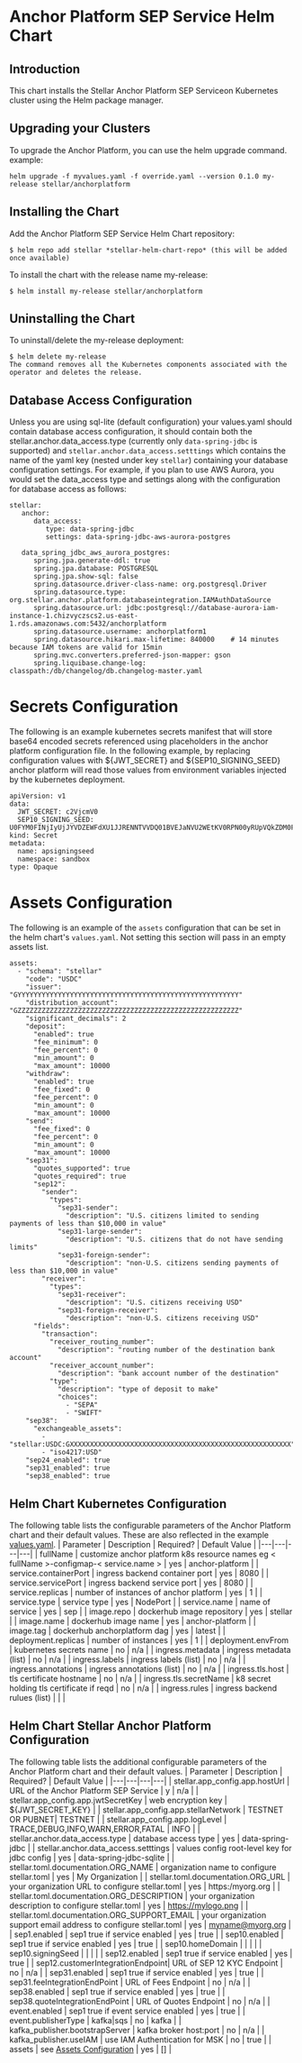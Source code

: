 # Anchor Platform SEP Service Helm Chart
## Introduction
This chart installs the Stellar Anchor Platform SEP Serviceon Kubernetes cluster using the Helm package manager.
## Upgrading your Clusters
To upgrade the Anchor Platform, you can use the helm upgrade command. example:
```
helm upgrade -f myvalues.yaml -f override.yaml --version 0.1.0 my-release stellar/anchorplatform
```
## Installing the Chart
Add the Anchor Platform SEP Service Helm Chart repository:
```
$ helm repo add stellar *stellar-helm-chart-repo* (this will be added once available)
```
To install the chart with the release name my-release:
```
$ helm install my-release stellar/anchorplatform
```
## Uninstalling the Chart
To uninstall/delete the my-release deployment:

```
$ helm delete my-release
The command removes all the Kubernetes components associated with the operator and deletes the release.
```

## Database Access Configuration
Unless you are using sql-lite (default configuration) your values.yaml should contain database access configuration, it should contain both the stellar.anchor.data_access.type (currently only `data-spring-jdbc` is supported) and `stellar.anchor.data_access.setttings` which contains the name of the  yaml key (nested under key `stellar`) containing your database configuration settings.  For example, if you plan to use AWS Aurora, you would set the data_access type and settings along with the configuration for database access as follows:

```
stellar:
   anchor:
      data_access:
         type: data-spring-jdbc
         settings: data-spring-jdbc-aws-aurora-postgres

   data_spring_jdbc_aws_aurora_postgres:
      spring.jpa.generate-ddl: true
      spring.jpa.database: POSTGRESQL
      spring.jpa.show-sql: false
      spring.datasource.driver-class-name: org.postgresql.Driver
      spring.datasource.type: org.stellar.anchor.platform.databaseintegration.IAMAuthDataSource
      spring.datasource.url: jdbc:postgresql://database-aurora-iam-instance-1.chizvyczscs2.us-east-1.rds.amazonaws.com:5432/anchorplatform
      spring.datasource.username: anchorplatform1
      spring.datasource.hikari.max-lifetime: 840000    # 14 minutes because IAM tokens are valid for 15min
      spring.mvc.converters.preferred-json-mapper: gson
      spring.liquibase.change-log: classpath:/db/changelog/db.changelog-master.yaml
```

# Secrets Configuration
The following is an example kubernetes secrets manifest that will store base64 encoded secrets referenced using placeholders in the anchor platform configuration file.  In the following example, by replacing configuration values with ${JWT_SECRET} and ${SEP10_SIGNING_SEED} anchor platform will read those values from environment variables injected by the kubernetes deployment.

```
apiVersion: v1
data:
  JWT_SECRET: c2VjcmV0
  SEP10_SIGNING_SEED: U0FYM0FINjIyUjJYVDZEWFdXU1JJRENNTVVDQ01BVEJaNVU2WEtKV0RPN00yRUpVQkZDM0FXNVg=
kind: Secret
metadata:
  name: apsigningseed
  namespace: sandbox
type: Opaque
```

# Assets Configuration
The following is an example  of the `assets` configuration that can be set in the helm chart's `values.yaml`.
Not setting this section will pass in an empty assets list.

```
assets:
  - "schema": "stellar"
    "code": "USDC"
    "issuer": "GYYYYYYYYYYYYYYYYYYYYYYYYYYYYYYYYYYYYYYYYYYYYYYYYYYYYYYY"
    "distribution_account": "GZZZZZZZZZZZZZZZZZZZZZZZZZZZZZZZZZZZZZZZZZZZZZZZZZZZZZZZ"
    "significant_decimals": 2
    "deposit":
      "enabled": true
      "fee_minimum": 0
      "fee_percent": 0
      "min_amount": 0
      "max_amount": 10000
    "withdraw":
      "enabled": true
      "fee_fixed": 0
      "fee_percent": 0
      "min_amount": 0
      "max_amount": 10000
    "send":
      "fee_fixed": 0
      "fee_percent": 0
      "min_amount": 0
      "max_amount": 10000
    "sep31":
      "quotes_supported": true
      "quotes_required": true
      "sep12":
        "sender":
          "types":
            "sep31-sender":
              "description": "U.S. citizens limited to sending payments of less than $10,000 in value"
            "sep31-large-sender":
              "description": "U.S. citizens that do not have sending limits"
            "sep31-foreign-sender":
              "description": "non-U.S. citizens sending payments of less than $10,000 in value"
        "receiver":
          "types":
            "sep31-receiver":
              "description": "U.S. citizens receiving USD"
            "sep31-foreign-receiver":
              "description": "non-U.S. citizens receiving USD"
      "fields":
        "transaction":
          "receiver_routing_number":
            "description": "routing number of the destination bank account"
          "receiver_account_number":
            "description": "bank account number of the destination"
          "type":
            "description": "type of deposit to make"
            "choices":
              - "SEPA"
              - "SWIFT"
    "sep38":
      "exchangeable_assets":
        - "stellar:USDC:GXXXXXXXXXXXXXXXXXXXXXXXXXXXXXXXXXXXXXXXXXXXXXXXXXXXXXXX"
        - "iso4217:USD"
    "sep24_enabled": true
    "sep31_enabled": true
    "sep38_enabled": true
```

## Helm Chart Kubernetes Configuration
The following table lists the configurable parameters of the Anchor Platform chart and their default values.  These are also reflected in the example [values.yaml](./values.yaml).
|  Parameter | Description | Required?  | Default Value |
|---|---|---|---|
|  fullName | customize anchor platform k8s resource names  eg < fullName >-configmap-< service.name >  |  yes  | anchor-platform  |
| service.containerPort | ingress backend container port   | yes  | 8080  |
| service.servicePort  |  ingress backend service port | yes  | 8080  |
| service.replicas  | number of instances of anchor platform  | yes  | 1 |
| service.type  | service type  | yes  | NodePort  |
| service.name  | name of service  | yes   | sep  |
| image.repo  | dockerhub image repository | yes  | stellar |
| image.name  | dockerhub image name  | yes  | anchor-platform  |
| image.tag  | dockerhub anchorplatform dag  | yes | latest |
| deployment.replicas  | number of instances  | yes  | 1 |
| deployment.envFrom | kubernetes secrets name | no  | n/a  |
| ingress.metadata  | ingress metadata (list)  | no  | n/a |
| ingress.labels  | ingress labels (list)  | no | n/a  |
| ingress.annotations | ingress annotations (list)  | no  | n/a  |
| ingress.tls.host  | tls certificate hostname | no  | n/a  |
| ingress.tls.secretName  | k8 secret holding tls certificate if reqd  | no  | n/a  |
| ingress.rules  | ingress backend rulues (list)  |   |   |

## Helm Chart Stellar Anchor Platform Configuration
The following table lists the additional configurable parameters of the Anchor Platform chart and their default values.
|  Parameter | Description | Required?  | Default Value |
|---|---|---|---|
| stellar.app_config.app.hostUrl  | URL of the Anchor Platform SEP Service   | y  | n/a |
| stellar.app_config.app.jwtSecretKey | web encryption key | ${JWT_SECRET_KEY} |
| stellar.app_config.app.stellarNetwork | TESTNET OR PUBNET| TESTNET |
| stellar.app_config.app.logLevel | TRACE,DEBUG,INFO,WARN,ERROR,FATAL | INFO |
| stellar.anchor.data_access.type  | database access type  | yes  | data-spring-jdbc  |
| stellar.anchor.data_access.setttings  | values config root-level key for jdbc config  | yes | data-spring-jdbc-sqlite  |
| stellar.toml.documentation.ORG_NAME | organization name to configure stellar.toml | yes | My Organization |
| stellar.toml.documentation.ORG_URL | your organization URL to configure stellar.toml | yes | https:/myorg.org |
| stellar.toml.documentation.ORG_DESCRIPTION | your organization description to configure stellar.toml | yes | https://mylogo.png |
| stellar.toml.documentation.ORG_SUPPORT_EMAIL | your organization support email address  to configure stellar.toml | yes | myname@myorg.org |
| sep1.enabled | sep1 true if service enabled | yes  | true  |
| sep10.enabled | sep1 true if service enabled | yes | true |
| sep10.homeDomain |   |   |   |
| sep10.signingSeed |   |   |   |
| sep12.enabled  | sep1 true if service enabled | yes | true |
| sep12.customerIntegrationEndpoint| URL of SEP 12 KYC Endpoint  | no  | n/a  |
| sep31.enabled  | sep1 true if service enabled | yes | true |
| sep31.feeIntegrationEndPoint  | URL of Fees Endpoint  | no  | n/a  |
| sep38.enabled  | sep1 true if service enabled | yes | true |
| sep38.quoteIntegrationEndPoint  | URL of Quotes Endpoint  | no  | n/a  |
| event.enabled  | sep1 true if event service enabled | yes | true |
| event.publisherType  | kafka|sqs  | no  | kafka  |
| kafka_publisher.bootstrapServer  | kafka broker host:port | no | n/a  |
| kafka_publisher.useIAM  | use IAM Authentication for MSK  | no | true  |
| assets | see [Assets Configuration](#assets-configuration) | yes | [] |